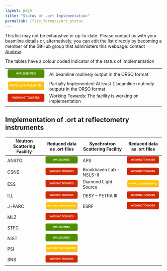 ```yaml
---
layout: page
title: "Status of .ort Implementation"
permalink: /file_formats/ort_status
---
```


This list may not be exhaustive or up-to-date. Please contact us with your beamline details or, alternatively, you can edit the list directly by becoming a member of the GitHub group that administers this webpage: contact [Andrew](mailto:andrew.mccluskey@bristol.ac.uk).

The tables have a colour coded indicator of the status of implementation

|  |  |
| --- | --- | 
| <img src="./implemented.png" width="200"> | All beamline routinely output in the ORSO format|
| <img src="./partiallyimplemented.png" width="200"> | Partially Implemented: At least 1 beamline routinely outputs in the ORSO format |
| <img src="./workingtowards.png" width="200"> | Working Towards: The facility is working on implementation
|  |  |


## Implementation of .ort at reflectometry instruments

| Neutron Scattering Facility | Reduced data as .ort files | Synchrotron Scattering Facility | Reduced data as .ort files |
| --- | --- | --- | --- | 
| ANSTO | <img src="./implemented.png" width="200">  | APS | <img src="./workingtowards.png" width="200">  | 
| CSNS | <img src="./workingtowards.png" width="200">  | Brookhaven Lab - NSLS-II | <img src="./workingtowards.png" width="200">  | 
| ESS | <img src="./workingtowards.png" width="200">  | Diamond Light Source  | <img src="./partiallyimplemented.png" width="200">  | 
| ILL | <img src="./workingtowards.png" width="200">  | DESY – PETRA III | <img src="./workingtowards.png" width="200"> | 
| J-PARC | <img src="./partiallyimplemented.png" width="200">  | ESRF | <img src="./workingtowards.png" width="200">  | 
| MLZ | <img src="./workingtowards.png" width="200">  | 
| STFC | <img src="./implemented.png" width="200">  | 
| NIST | <img src="./implemented.png" width="200">  | 
| PSI | <img src="./partiallyimplemented.png" width="200">  | 
| SNS | <img src="./workingtowards.png" width="200">  | 









